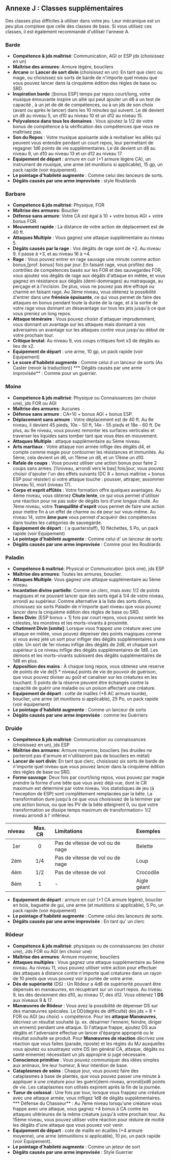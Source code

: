 ## Annexe J : Classes supplémentaires

Des classes plus difficiles à utiliser dans votre jeu. Leur mécanique est un peu plus complexe que celle des classes de base. Si vous utilisez ces classes, il est également recommandé d'utiliser l'annexe A.

### Barde

* **Compétence & jds maîtrisé**: Communication, AGI or ESP jds (choisissez en un)
* **Maîtrise des armures**: Armure légère, boucliers
* **Arcane** or **Lancer de sort divin** (choisissez en un): En tant que clerc ou mage, ou choisissez six sorts de barde de n'importe quel niveau que vous pouvez lancer dans la cinquième édition des règles de base ou SRD.
* **Inspiration barde** :[bonus ESP] temps par repos court/long, votre musique émouvante inspire un allié qui peut ajouter un d6 à un test de capacité , à un jet de dé de compétences,  ou à un jds de son choix (avant ou après le lancer) dans les 10 minutes qui suivent. Le dé devient un d8 au niveau 5, un d10 au niveau 10 et un d12 au niveau 15.
* **Polyvalence dans tous les  domaines** : Vous ajoutez la 1/2 de votre bonus de compétence à la vérification des compétences que vous ne maîtrisez pas.
* **Son du Repos** : Votre musique apaisante aide à revitaliser les alliés qui peuvent vous entendre pendant un court repos, leur permettant de regagner 1d6 points de vie supplémentaires. Le dé devient un d8 au niveau 9, un d10 au niveau 13 et un d12 au niveau 17.
* **Equipement de départ** : armure en cuir (+1 armure légère CA), un instrument de musique, une arme (et munitions si applicable), 15 gp, un pack rapide (voir équipement).
* **Le pointage d'habileté augmente** : Comme celui des lanceurs de sorts.
* **Dégâts causés par une arme improvisée** : style Roublards

### Barbare

* **Compétence & jds maîtrisé**: Physique, FOR
* **Maîtrise des armures**: Bouclier
* **Défense sans armure**: Votre CA est égal à 10 + votre bonus AGI + votre bonus FOR.
* **Mouvement rapide** : La distance de votre action de déplacement est de 40 ft.
* **Attaques Multiple** : Vous gagnez une attaque supplémentaire au niveau 5.
* **Dégâts causés par la rage** : Vos dégâts de rage sont de +2. Au niveau 9, il passe à +3, et au niveau 16 à +4.
* **Rage** : Vous pouvez entrer en rage sauvage une minute comme action bonus,[prof. bonus] fois par jour. En faisant rage, vous profitez des contrôles de compétences basés sur les FOR et des sauvegardes FOR, vous ajoutez vos dégâts de rage aux dégâts d'attaque en mêlée, et vous gagnez en résistance aux dégâts (demi-dommages) au matraquage, au perçage et à l'incision. De plus, vous ne pouvez pas être effrayé ou charmé en faisant rage. Au 3ème niveau, vous obtenez la possibilité d'entrer dans une **frénésie épuisante**, ce qui vous permet de faire des attaques en bonus pendant toute la durée de la rage, et à la sortie de votre rage vous donnant un désavantage sur tous les jets jusqu'à ce que vous preniez un long repos.
* **Attaque téméraire** : Vous pouvez choisir d'attaquer imprudemment, vous donnant un avantage sur les attaques mais donnant à vos adversaires un avantage sur les attaques contre vous jusqu'au début de votre prochain tour.
* **Critique brutal**: Au niveau 9, vos coups critiques font x3 de dégâts au lieu de x2.
* **Equipement de départ** : une arme, 10 gp, un pack rapide (voir Equipement)
* **Le score d'habileté augmente** : Comme celui d un lanceur de sorts (As Caster (revoir la traduction))
*** Dégâts causés par une arme improvisée** : Comme pour un  guèrrier.

### Moine

* **Compétence & jds maîtrisé**: Physique ou Connaissances (en choisir une), jds FOR ou AGI
* **Maîtrise des armures**: Aucunes
* **Défense sans armure** : CA=10 + bonus AGI + bonus ESP.
* **Déplacement sans armure** : Votre déplacement est de 40 ft. Au 6e niveau, il devient 45 pieds, 10e - 50 ft, 14e - 55 pieds et 18e - 60 ft. De plus, au 9e niveau, vous pouvez remonter les surfaces verticales et traverser les liquides sans tomber tant que vous êtes en mouvement.
* **Attaques Multiple** : attaque supplémentaire au 5ème niveau.
* **Arts martiaux** : Votre attaque non armée inflige des dégâts d4, et compte comme magie pour contourner les résistances et immunités. Au 5ème, cela devient un d6, un 11ème un d8, et un 17ème un d10.
* **Rafale de coups** : Vous pouvez utiliser une action bonus pour faire 2 coups sans armes. [½niveau, arrondi vers le bas] fois/jour, vous pouvez choisir d'ajouter l'un des effets suivants (DC 8 + bonus maîtrise + bonus ESP pour résister) si votre attaque touche : pousser, attraper, assommer (niveau 5), mort (niveau 17).
* **Corps et esprit affûtés** : Votre formation offre quelques avantages. Au 4ème niveau, vous obtenez **Chute lente**, ce qui vous permet d'utiliser une réaction pour ne pas subir de dégâts lors d'une longue chute. Au 7ème niveau, votre **Tranquillité d'esprit** vous permet de faire une action pour mettre fin à un effet de charme ou de peur sur vous-même. Au niveau 14, votre  **âme pure** vous permet d'acquérir des compétences dans toutes les catégories de sauvegarde.
* **Equipement de départ** : ( a quarterstaff), 10 fléchettes, 5 Po, un pack rapide (voir Equipement)
* **Le pointage d'habileté augmente** : Comme celui d' un lanceur de sorts
* **Dégâts causés par une arme improvisée** : Comme pour les Roublards

### Paladin

* **Compétence & maîtrisé**: Physical or Communication (pick one), jds ESP
* **Maîtrise des armures**: Toutes les armures, bouclier.
* **Attaques Multiple**: Vous gagnez une attaque supplémentaire au 5ème niveau.
* **Incantation divine partielle**: Comme un clerc, mais avec 1/2  de points magiques et ne pouvant lancer que des sorts égal à 1/4 de votre niveau, arrondi au supérieur. Comme alternative à la liste des sorts divins, choisissez six sorts Paladin de n'importe quel niveau que vous pouvez lancer dans la cinquième édition des règles de base ou SRD.
* **Sens Divin**: [ESP bonus + 1] fois par court repos, vous pouvez sentir les célestes, les monstres et les morts-vivants à proximité.
* **Chatiment Divin [smite]**: Lorsque vous frappez une créature avec une attaque en mêlée, vous pouvez dépenser des points magiques comme si vous aviez jeté un sort pour infliger des dégâts supplémentaires à une cible. Un sort de 1er niveau inflige des dégâts de 2d8, et chaque sort supérieur à ce niveau inflige des dégâts supplémentaires de 1d8. Les démons et les morts-vivants subissent des dégâts supplémentaires de 1d8 en plus.
* **Apposition des mains** : À chaque long repos, vous obtenez une reserve de points de vie de[5 * niveau] points de vie de pouvoir de guérison, que vous pouvez diviser au goût et canaliser sur les créatures en les touchant. 5 points de la réserve  peuvent être échangés contre la capacité de guérir une maladie ou un poison affectant une créature. 
* **Equipement de départ** : cotte de mailles (+6 AC armure lourde), bouclier, une arme (et munitions si applicable), 25 Po, un pack rapide (voir équipement)
* **Le pointage d'habileté augmente** : Comme un lanceur de sorts
* **Dégâts causés par une arme improvisée** : comme les Guérriers

### Druide

* **Compétence & jds maîtrisé**: Communication ou connaissances (choisissez en un), jds ESP
* **Maîtrise des armures**: Armure moyenne, boucliers (les druides ne porteront pas d'armure et n'utiliseront pas de boucliers en métal)
* **Lancer de sort divin**: En tant que clerc, choisissez six sorts de barde de n'importe quel niveau que vous pouvez lancer dans la cinquième édition des règles de base ou SRD.
* **Forme sauvage**: Deux fois par court/long repos, vous pouvez par magie prendre la forme d'une bête que vous avez déjà vue, dont le CR maximum est déterminé par votre niveau. Vos statistiques de jeu (à l'exception de ESP) sont complètement remplacées par la bête. La transformation dure jusqu'à ce que vous choisissiez de la terminer par une action bonus, ou que les PV de la bête atteignent 0, ou que votre transformation se dissipe
temps maximum de transformation= 1/2 niveau arrondi à l' inférieur.

| niveau | Max. CR | Limitations | Exemples |
|:-----:|:-------:|:------------|:---------|
| 1er | 0 | Pas de vitesse de vol ou de nage | Belette |
| 2ém | 1/4 | Pas de vitesse de vol ou de nage | Loup |
| 4ém | 1/2 | Pas de vitesse de vol | Crocodile |
| 8ém | 1 | - | Aigle géant |

* **Equipement de départ** : armure en cuir (+1 CA armure légère), bouclier en bois, baguette de gui, une arme (et munitions si applicable), 5 Po, un pack rapide (voir équipement)
* **Le pointage d'habileté augmente** : Comme celui des lanceurs de sorts.
* **Dégâts causés par une arme improvisée** : En tant qu' un clerc

### Rôdeur

* **Compétence & jds maîtrisé**: physiques ou de connaissances (en choisir une), Jds FOR ou AGI (en choisir une)
* **Maîtrise des armures**: Armure moyenne, boucliers
* **Attaques multiples** : Vous gagnez une attaque supplémentaire au 5ème niveau. Au niveau 11, vous pouvez utiliser votre action pour effectuer des attaques à distance contre n'importe quel créatures dans un rayon de 10 pieds que vous pouvez voir à portée de votre arme.
* **Dés de supériorité** (DS) : Un Rôdeur a 4d8 de supériorité pouvant être dépensés en manœuvres, en récupérant sur un court repos. Au niveau 9, les dés deviennent des d10, au niveau 17, des d12. Vous obtenez 1 **DS**  aux niveaux 9 & 17.
* **Manœuvres de Rôdeur** : Vous avez la possibilité de dépenser DS sur des manœuvres spéciales. Le  DD(degrés de difficulté) des jds = 8 + FOR ou AGI (au choix) + compétence. Pour les **attaque Manœuvres**, décrivez un résultat souhaité (p. ex. désarmer l'ennemi, feindre, diriger un ennemi) pendant une attaque. Si l'attaque frappe, ajoutez DS aux dégâts et l'adversaire effectue un lancer d'épargne approprié ou le résultat souhaité se produit. Pour **Manœuvres de réaction** décrivez une réaction que vous faites (parade, riposte) et les règles du MJ auxquelles vous ajoutez ou soustrayez votre DS (en général CA, attaque, dégâts ou santé ennemie) nécessitant un jds approprié si jugé nécessaire.
* **Conscience primitive** : Vous pouvez communiquer des idées simples aux animaux, lire leur humeur, & leur intention de base.
* **Cataplasmes de soins** : Chaque jour, vous pouvez faire des cataplasmes à base de plantes, que vous pouvez passer une minute à appliquer à une créature pour les guérir[demi-niveau, arrondi]xd6 points de vie. Les cataplasmes non utilisés expirent après la fin de la journée.
* **Tueur de colossal** : Une fois par tour, lorsque vous frappez une créature avec une attaque armée, vous infligez 1d8 de dégâts supplémentaires.
*** Défense du Chasseur** : Au 7ème niveau lorsqu'une créature vous frappe avec une attaque, vous gagnez +4 bonus à CA contre les attaques ultérieures de la même créature jusqu'à votre prochain tour. Au 15ème niveau, vous pouvez utiliser votre réaction pour réduire de moitié les dégâts d'une attaque que vous pouvez voir venir.
* **Equipement de départ** : cote de maille en écailles (+4 armure moyenne), une arme  (etmunitions si applicable), 10 po, un pack rapide (voir Equipement).
* **Le pointage d'habileté augmente** : Comme un jeteur de sort
* **Dégâts causés par une arme improvisée** : Style Guerrier
